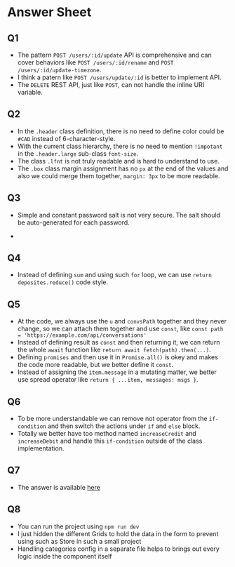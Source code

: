 # Answer Sheet

## Q1

- The pattern `POST /users/:id/update` API is comprehensive and can cover behaviors like `POST /users/:id/rename` and `POST /users/:id/update-timezone`.
- I think a patern like `POST /users/update/:id` is better to implement API.
- The `DELETE` REST API, just like `POST`, can not handle the inline URI variable.

## Q2

- In the `.header` class definition, there is no need to define color could be `#CAD` instead of 6-character-style.
- With the current class hierarchy, there is no need to mention `!impotant` in the `.header.large` sub-class `font-size`.
- The class `.lfnt` is not truly readable and is hard to understand to use.
- The `.box` class margin assignment has no `px` at the end of the values and also we could merge them together, `margin: 3px` to be more readable.

## Q3

- Simple and constant password salt is not very secure. The salt should be auto-generated for each password.

-

## Q4

- Instead of defining `sum` and using such `for` loop, we can use `return deposites.reduce()` code style.

## Q5

- At the code, we always use the `u` and `convsPath` together and they never change, so we can attach them together and use `const`, like `const path = 'https://example.com/api/conversations'`
- Instead of defining result as `const` and then returning it, we can return the whole `await` function like `return await fetch(path).then(...)`.
- Defining `promises` and then use it in `Promise.all()` is okey and makes the code more readable, but we better define it `const`.
- Instead of assigning the `item.message` in a mutating matter, we better use spread operator like `return { ...item, messages: msgs }`.

## Q6

- To be more understandable we can remove not operator from the `if-condition` and then switch the actions under `if` and `else` block.
- Totally we better have too method named `increaseCredit` and `increaseDebit` and handle this `if-condition` outside of the class implementation.

## Q7

- The answer is available [here](src/q7.js)

## Q8

- You can run the project using `npm run dev`
- I just hidden the different Grids to hold the data in the form to prevent using such as Store in such a small project
- Handling categories config in a separate file helps to brings out every logic inside the component itself
